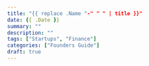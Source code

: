 ```yaml
---
title: "{{ replace .Name "-" " " | title }}"
date: {{ .Date }}
summary: ""
description: ""
tags: ["Startups", "Finance"]
categories: ["Founders Guide"]
draft: true
---
```

